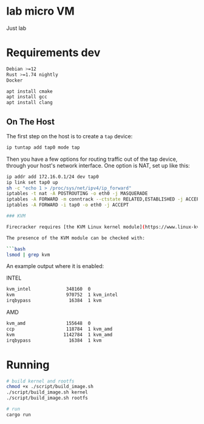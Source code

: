 # lab micro VM
Just lab


# Requirements dev

```sh
Debian >=12
Rust >=1.74 nightly
Docker
```
```sh
apt install cmake
apt install gcc
apt install clang
```

## On The Host

The first step on the host is to create a `tap` device:

```bash
ip tuntap add tap0 mode tap
```

Then you have a few options for routing traffic out of the tap device, through
your host's network interface. One option is NAT, set up like this:

```bash
ip addr add 172.16.0.1/24 dev tap0
ip link set tap0 up
sh -c "echo 1 > /proc/sys/net/ipv4/ip_forward"
iptables -t nat -A POSTROUTING -o eth0 -j MASQUERADE
iptables -A FORWARD -m conntrack --ctstate RELATED,ESTABLISHED -j ACCEPT
iptables -A FORWARD -i tap0 -o eth0 -j ACCEPT

### KVM

Firecracker requires [the KVM Linux kernel module](https://www.linux-kvm.org/).

The presence of the KVM module can be checked with:

```bash
lsmod | grep kvm
```

An example output where it is enabled:

INTEL
```bash
kvm_intel             348160  0
kvm                   970752  1 kvm_intel
irqbypass              16384  1 kvm
```
AMD
```bash
kvm_amd               155648  0
ccp                   118784  1 kvm_amd
kvm                  1142784  1 kvm_amd
irqbypass              16384  1 kvm
```

# Running
```sh
# build kernel and rootfs
chmod +x ./script/build_image.sh
./script/build_image.sh kernel
./script/build_image.sh rootfs
```

```sh
# run
cargo run
```

